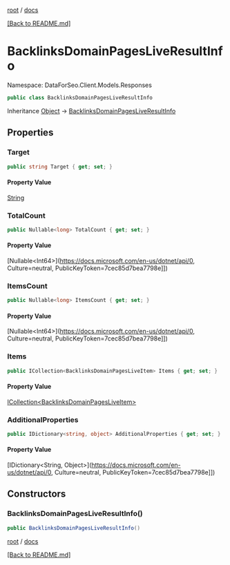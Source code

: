 [root](./../ "root") / [docs](./ "docs")

[[Back to README.md]](./../README.md "[Back to README.md]")

# BacklinksDomainPagesLiveResultInfo

Namespace: DataForSeo.Client.Models.Responses

```csharp
public class BacklinksDomainPagesLiveResultInfo
```

Inheritance [Object](https://docs.microsoft.com/en-us/dotnet/api/Object) → [BacklinksDomainPagesLiveResultInfo](./BacklinksDomainPagesLiveResultInfo.md)

## Properties

### **Target**

```csharp
public string Target { get; set; }
```

#### Property Value

[String](https://docs.microsoft.com/en-us/dotnet/api/String)<br>

### **TotalCount**

```csharp
public Nullable<long> TotalCount { get; set; }
```

#### Property Value

[Nullable&lt;Int64&gt;](https://docs.microsoft.com/en-us/dotnet/api/0, Culture=neutral, PublicKeyToken=7cec85d7bea7798e]])<br>

### **ItemsCount**

```csharp
public Nullable<long> ItemsCount { get; set; }
```

#### Property Value

[Nullable&lt;Int64&gt;](https://docs.microsoft.com/en-us/dotnet/api/0, Culture=neutral, PublicKeyToken=7cec85d7bea7798e]])<br>

### **Items**

```csharp
public ICollection<BacklinksDomainPagesLiveItem> Items { get; set; }
```

#### Property Value

[ICollection&lt;BacklinksDomainPagesLiveItem&gt;](./BacklinksDomainPagesLiveItem.md)<br>

### **AdditionalProperties**

```csharp
public IDictionary<string, object> AdditionalProperties { get; set; }
```

#### Property Value

[IDictionary&lt;String, Object&gt;](https://docs.microsoft.com/en-us/dotnet/api/0, Culture=neutral, PublicKeyToken=7cec85d7bea7798e]])<br>

## Constructors

### **BacklinksDomainPagesLiveResultInfo()**

```csharp
public BacklinksDomainPagesLiveResultInfo()
```

[root](./../ "root") / [docs](./ "docs")

[[Back to README.md]](./../README.md "[Back to README.md]")